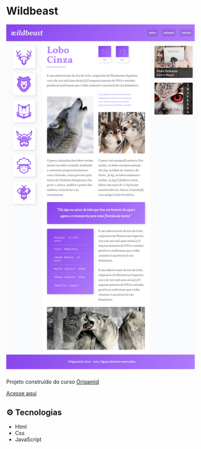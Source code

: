 # Wildbeast

![preview](/img/127.0.0.1_5500_index.html.png)


Projeto construído do curso <a href="https://www.origamid.com/">Origamid</a>

<a href="https://rafaluckk.github.io/wildbeast/">Acesse aqui</a>




## ⚙ Tecnologias

- Html
- Css
- JavaScript


<br>
